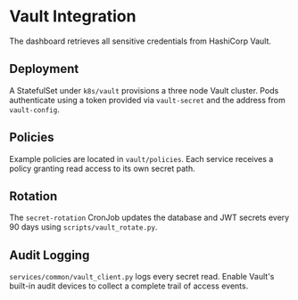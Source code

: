 # Vault Integration

The dashboard retrieves all sensitive credentials from HashiCorp Vault.

## Deployment

A StatefulSet under `k8s/vault` provisions a three node Vault cluster.
Pods authenticate using a token provided via `vault-secret` and the
address from `vault-config`.

## Policies

Example policies are located in `vault/policies`. Each service receives a
policy granting read access to its own secret path.

## Rotation

The `secret-rotation` CronJob updates the database and JWT secrets every
90 days using `scripts/vault_rotate.py`.

## Audit Logging

`services/common/vault_client.py` logs every secret read. Enable Vault's
built-in audit devices to collect a complete trail of access events.
